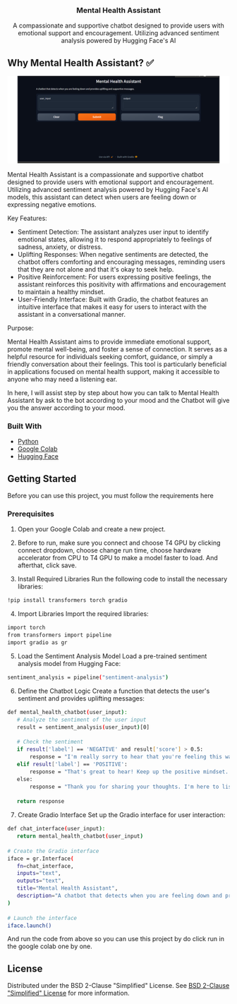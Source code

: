 
<br/>
<div align="center">

<h3 align="center">Mental Health Assistant</h3>
<p align="center">
A compassionate and supportive chatbot designed to provide users with emotional support and encouragement. Utilizing advanced sentiment analysis powered by Hugging Face's AI


  


</p>
</div>

## Why Mental Health Assistant? ✅

![Product Screenshot](https://github.com/daviddprtma/Llama-Chatbot-with-Sentiment-Analysis-Integration/blob/8b65bb1070441362eacfd115b985af2364145ca2/mental%20health%20assistant.png)

Mental Health Assistant is a compassionate and supportive chatbot designed to provide users with emotional support and encouragement. Utilizing advanced sentiment analysis powered by Hugging Face's AI models, this assistant can detect when users are feeling down or expressing negative emotions.

Key Features:
- Sentiment Detection: The assistant analyzes user input to identify emotional states, allowing it to respond appropriately to feelings of sadness, anxiety, or distress.
- Uplifting Responses: When negative sentiments are detected, the chatbot offers comforting and encouraging messages, reminding users that they are not alone and that it's okay to seek help.
- Positive Reinforcement: For users expressing positive feelings, the assistant reinforces this positivity with affirmations and encouragement to maintain a healthy mindset.
- User-Friendly Interface: Built with Gradio, the chatbot features an intuitive interface that makes it easy for users to interact with the assistant in a conversational manner. 

Purpose:

Mental Health Assistant aims to provide immediate emotional support, promote mental well-being, and foster a sense of connection. It serves as a helpful resource for individuals seeking comfort, guidance, or simply a friendly conversation about their feelings. This tool is particularly beneficial in applications focused on mental health support, making it accessible to anyone who may need a listening ear.

In here, I will assist step by step about how you can talk to Mental Health Assistant by ask to the bot according to your mood and the Chatbot will give you the answer according to your mood.


### Built With

- [Python](https://www.python.org/)
- [Google Colab](https://colab.research.google.com/)
- [Hugging Face](https://huggingface.co/)
## Getting Started

Before you can use this project, you must follow the requirements here
### Prerequisites

1. Open your Google Colab and create a new project. 

2. Before to run, make sure you connect and choose T4 GPU by clicking connect dropdown, choose change run time, choose hardware accelerator from CPU to T4 GPU to make a model faster to load. And afterthat, click save. 

3. Install Required Libraries
Run the following code to install the necessary libraries:

  ```sh
  !pip install transformers torch gradio
  ```

4. Import Libraries
Import the required libraries:

 ```sh
import torch
from transformers import pipeline
import gradio as gr
  ```

5. Load the Sentiment Analysis Model
Load a pre-trained sentiment analysis model from Hugging Face:

 ```sh
sentiment_analysis = pipeline("sentiment-analysis")
  ```

6. Define the Chatbot Logic
Create a function that detects the user's sentiment and provides uplifting messages:

 ```sh
def mental_health_chatbot(user_input):
    # Analyze the sentiment of the user input
    result = sentiment_analysis(user_input)[0]

    # Check the sentiment
    if result['label'] == 'NEGATIVE' and result['score'] > 0.5:
        response = "I'm really sorry to hear that you're feeling this way. Remember, it's okay to ask for help. You're not alone!"
    elif result['label'] == 'POSITIVE':
        response = "That's great to hear! Keep up the positive mindset. Remember to take care of yourself!"
    else:
        response = "Thank you for sharing your thoughts. I'm here to listen if you want to talk more."

    return response
  ```

7. Create Gradio Interface
Set up the Gradio interface for user interaction:

 ```sh
def chat_interface(user_input):
    return mental_health_chatbot(user_input)

# Create the Gradio interface
iface = gr.Interface(
    fn=chat_interface,
    inputs="text",
    outputs="text",
    title="Mental Health Assistant",
    description="A chatbot that detects when you are feeling down and provides uplifting and supportive messages."
)

# Launch the interface
iface.launch()
  ```

And run the code from above so you can use this project by do click run in the google colab one by one.

## License

Distributed under the BSD 2-Clause "Simplified" License. See [BSD 2-Clause "Simplified" License](https://opensource.org/license/bsd-2-clause) for more information.

